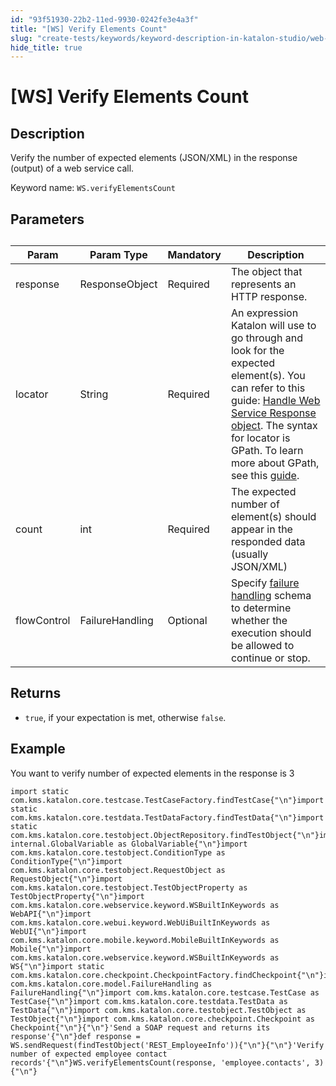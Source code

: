 ```yaml
---
id: "93f51930-22b2-11ed-9930-0242fe3e4a3f"
title: "[WS] Verify Elements Count"
slug: "create-tests/keywords/keyword-description-in-katalon-studio/web-service-keywords/ws-verify-elements-count"
hide_title: true
---
```


# <a id="id_0" class="anchor_top_offset"/><a id="ariaid-title1" class="anchor_top_offset"/>[WS] Verify Elements Count


## <a id="id_0__id_1" class="anchor_top_offset"/>Description

<p xmlns="http://www.w3.org/1999/xhtml" className="p">Verify the number of expected elements (JSON/XML) in the response (output) of a web service call.</p> 
<p xmlns="http://www.w3.org/1999/xhtml" className="p">Keyword name: <code className="ph codeph">WS.verifyElementsCount</code></p> 

## <a id="id_0__id_2" class="anchor_top_offset"/>Parameters

<table xmlns="http://www.w3.org/1999/xhtml" className="table anchor_top_offset" id="id_0__944b70d0-32bf-4da8-9ac4-68433410d428"><caption /><thead className="thead"><tr className><th className="entry anchor_top_offset" id="id_0__944b70d0-32bf-4da8-9ac4-68433410d428__entry__1">Param</th><th className="entry anchor_top_offset" id="id_0__944b70d0-32bf-4da8-9ac4-68433410d428__entry__2">Param Type</th><th className="entry anchor_top_offset" id="id_0__944b70d0-32bf-4da8-9ac4-68433410d428__entry__3">Mandatory</th><th className="entry anchor_top_offset" id="id_0__944b70d0-32bf-4da8-9ac4-68433410d428__entry__4">Description</th></tr></thead><tbody className="tbody"><tr className><td className="entry" headers="id_0__944b70d0-32bf-4da8-9ac4-68433410d428__entry__1 id_0__944b70d0-32bf-4da8-9ac4-68433410d428__entry__2 id_0__944b70d0-32bf-4da8-9ac4-68433410d428__entry__3 id_0__944b70d0-32bf-4da8-9ac4-68433410d428__entry__4 ">response</td><td className="entry" headers="id_0__944b70d0-32bf-4da8-9ac4-68433410d428__entry__1 id_0__944b70d0-32bf-4da8-9ac4-68433410d428__entry__2 id_0__944b70d0-32bf-4da8-9ac4-68433410d428__entry__3 id_0__944b70d0-32bf-4da8-9ac4-68433410d428__entry__4 ">ResponseObject</td><td className="entry" headers="id_0__944b70d0-32bf-4da8-9ac4-68433410d428__entry__1 id_0__944b70d0-32bf-4da8-9ac4-68433410d428__entry__2 id_0__944b70d0-32bf-4da8-9ac4-68433410d428__entry__3 id_0__944b70d0-32bf-4da8-9ac4-68433410d428__entry__4 ">Required</td><td className="entry" headers="id_0__944b70d0-32bf-4da8-9ac4-68433410d428__entry__1 id_0__944b70d0-32bf-4da8-9ac4-68433410d428__entry__2 id_0__944b70d0-32bf-4da8-9ac4-68433410d428__entry__3 id_0__944b70d0-32bf-4da8-9ac4-68433410d428__entry__4 ">The object that represents an HTTP response.</td></tr><tr className><td className="entry" headers="id_0__944b70d0-32bf-4da8-9ac4-68433410d428__entry__1 id_0__944b70d0-32bf-4da8-9ac4-68433410d428__entry__2 id_0__944b70d0-32bf-4da8-9ac4-68433410d428__entry__3 id_0__944b70d0-32bf-4da8-9ac4-68433410d428__entry__4 ">locator</td><td className="entry" headers="id_0__944b70d0-32bf-4da8-9ac4-68433410d428__entry__1 id_0__944b70d0-32bf-4da8-9ac4-68433410d428__entry__2 id_0__944b70d0-32bf-4da8-9ac4-68433410d428__entry__3 id_0__944b70d0-32bf-4da8-9ac4-68433410d428__entry__4 ">String</td><td className="entry" headers="id_0__944b70d0-32bf-4da8-9ac4-68433410d428__entry__1 id_0__944b70d0-32bf-4da8-9ac4-68433410d428__entry__2 id_0__944b70d0-32bf-4da8-9ac4-68433410d428__entry__3 id_0__944b70d0-32bf-4da8-9ac4-68433410d428__entry__4 ">Required</td><td className="entry" headers="id_0__944b70d0-32bf-4da8-9ac4-68433410d428__entry__1 id_0__944b70d0-32bf-4da8-9ac4-68433410d428__entry__2 id_0__944b70d0-32bf-4da8-9ac4-68433410d428__entry__3 id_0__944b70d0-32bf-4da8-9ac4-68433410d428__entry__4 ">An expression Katalon will use to go through and look for the expected element(s). You can refer to this guide: <a className="xref" href="/docs/create-tests/test-objects/api-test-objects/handle-response-messages-in-katalon-studio">Handle Web Service Response object</a>. The syntax for locator is GPath. To learn more about GPath, see this <a className="xref j-external-link" href="http://groovy-lang.org/processing-xml.html" target="_blank">guide</a>.</td></tr><tr className><td className="entry" headers="id_0__944b70d0-32bf-4da8-9ac4-68433410d428__entry__1 id_0__944b70d0-32bf-4da8-9ac4-68433410d428__entry__2 id_0__944b70d0-32bf-4da8-9ac4-68433410d428__entry__3 id_0__944b70d0-32bf-4da8-9ac4-68433410d428__entry__4 ">count</td><td className="entry" headers="id_0__944b70d0-32bf-4da8-9ac4-68433410d428__entry__1 id_0__944b70d0-32bf-4da8-9ac4-68433410d428__entry__2 id_0__944b70d0-32bf-4da8-9ac4-68433410d428__entry__3 id_0__944b70d0-32bf-4da8-9ac4-68433410d428__entry__4 ">int</td><td className="entry" headers="id_0__944b70d0-32bf-4da8-9ac4-68433410d428__entry__1 id_0__944b70d0-32bf-4da8-9ac4-68433410d428__entry__2 id_0__944b70d0-32bf-4da8-9ac4-68433410d428__entry__3 id_0__944b70d0-32bf-4da8-9ac4-68433410d428__entry__4 ">Required</td><td className="entry" headers="id_0__944b70d0-32bf-4da8-9ac4-68433410d428__entry__1 id_0__944b70d0-32bf-4da8-9ac4-68433410d428__entry__2 id_0__944b70d0-32bf-4da8-9ac4-68433410d428__entry__3 id_0__944b70d0-32bf-4da8-9ac4-68433410d428__entry__4 ">The expected number of element(s) should appear in the responded data (usually JSON/XML)</td></tr><tr className><td className="entry" headers="id_0__944b70d0-32bf-4da8-9ac4-68433410d428__entry__1 id_0__944b70d0-32bf-4da8-9ac4-68433410d428__entry__2 id_0__944b70d0-32bf-4da8-9ac4-68433410d428__entry__3 id_0__944b70d0-32bf-4da8-9ac4-68433410d428__entry__4 ">flowControl</td><td className="entry" headers="id_0__944b70d0-32bf-4da8-9ac4-68433410d428__entry__1 id_0__944b70d0-32bf-4da8-9ac4-68433410d428__entry__2 id_0__944b70d0-32bf-4da8-9ac4-68433410d428__entry__3 id_0__944b70d0-32bf-4da8-9ac4-68433410d428__entry__4 ">FailureHandling</td><td className="entry" headers="id_0__944b70d0-32bf-4da8-9ac4-68433410d428__entry__1 id_0__944b70d0-32bf-4da8-9ac4-68433410d428__entry__2 id_0__944b70d0-32bf-4da8-9ac4-68433410d428__entry__3 id_0__944b70d0-32bf-4da8-9ac4-68433410d428__entry__4 ">Optional</td><td className="entry" headers="id_0__944b70d0-32bf-4da8-9ac4-68433410d428__entry__1 id_0__944b70d0-32bf-4da8-9ac4-68433410d428__entry__2 id_0__944b70d0-32bf-4da8-9ac4-68433410d428__entry__3 id_0__944b70d0-32bf-4da8-9ac4-68433410d428__entry__4 ">Specify <a className="xref" href="/docs/maintain/configure-failure-handling-settings-in-katalon-studio">failure handling</a> schema to determine whether the execution should be allowed to continue or stop.</td></tr></tbody></table> 

## <a id="id_0__id_3" class="anchor_top_offset"/>Returns

<div xmlns="http://www.w3.org/1999/xhtml" className="p"><ul className="ul"><li className="li"><code className="ph codeph">true</code>, if your expectation is met, otherwise <code className="ph codeph">false</code>.</li></ul></div>

## <a id="id_0__id_4" class="anchor_top_offset"/>Example

<p xmlns="http://www.w3.org/1999/xhtml" className="p">You want to verify number of expected elements in the response is 3</p> 
<pre xmlns="http://www.w3.org/1999/xhtml" className="pre codeblock"><code>import static com.kms.katalon.core.testcase.TestCaseFactory.findTestCase{"\n"}import static com.kms.katalon.core.testdata.TestDataFactory.findTestData{"\n"}import static com.kms.katalon.core.testobject.ObjectRepository.findTestObject{"\n"}import internal.GlobalVariable as GlobalVariable{"\n"}import com.kms.katalon.core.testobject.ConditionType as ConditionType{"\n"}import com.kms.katalon.core.testobject.RequestObject as RequestObject{"\n"}import com.kms.katalon.core.testobject.TestObjectProperty as TestObjectProperty{"\n"}import com.kms.katalon.core.webservice.keyword.WSBuiltInKeywords as WebAPI{"\n"}import com.kms.katalon.core.webui.keyword.WebUiBuiltInKeywords as WebUI{"\n"}import com.kms.katalon.core.mobile.keyword.MobileBuiltInKeywords as Mobile{"\n"}import com.kms.katalon.core.webservice.keyword.WSBuiltInKeywords as WS{"\n"}import static com.kms.katalon.core.checkpoint.CheckpointFactory.findCheckpoint{"\n"}import com.kms.katalon.core.model.FailureHandling as FailureHandling{"\n"}import com.kms.katalon.core.testcase.TestCase as TestCase{"\n"}import com.kms.katalon.core.testdata.TestData as TestData{"\n"}import com.kms.katalon.core.testobject.TestObject as TestObject{"\n"}import com.kms.katalon.core.checkpoint.Checkpoint as Checkpoint{"\n"}{"\n"}'Send a SOAP request and returns its response'{"\n"}def response = WS.sendRequest(findTestObject('REST_EmployeeInfo')){"\n"}{"\n"}'Verify number of expected employee contact records'{"\n"}WS.verifyElementsCount(response, 'employee.contacts', 3){"\n"}</code></pre> 
